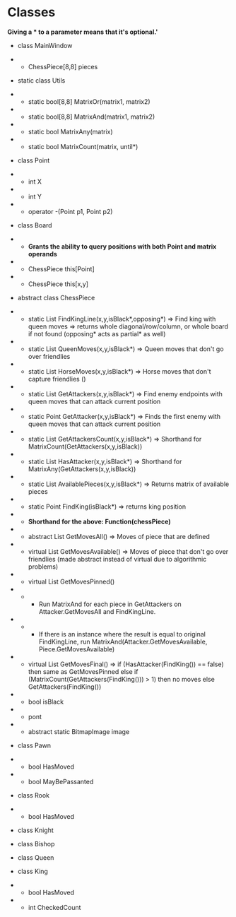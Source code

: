 # Classes
**Giving a \* to a parameter means that it's optional.'**
- class MainWindow
- - ChessPiece[8,8] pieces



- static class Utils
- - static bool[8,8] MatrixOr(matrix1, matrix2)
- - static bool[8,8] MatrixAnd(matrix1, matrix2)
- - static bool MatrixAny(matrix)
- - static bool MatrixCount(matrix, until*)



- class Point
- - int X
- - int Y
- - operator -(Point p1, Point p2)



- class Board
- - **Grants the ability to query positions with both Point and matrix operands**
- - ChessPiece this[Point]
- - ChessPiece this[x,y]



- abstract class ChessPiece
- - static List<Point> FindKingLine(x,y,isBlack*,opposing*) => Find king with queen moves => returns whole diagonal/row/column, or whole board if not found (opposing* acts as partial* as well)
- - static List<Point> QueenMoves(x,y,isBlack*) => Queen moves that don't go over friendlies
- - static List<Point> HorseMoves(x,y,isBlack*) => Horse moves that don't capture friendlies ()
- - static List<Point> GetAttackers(x,y,isBlack*) => Find enemy endpoints with queen moves that can attack current position
- - static Point GetAttacker(x,y,isBlack*) => Finds the first enemy with queen moves that can attack current position
- - static List<Point> GetAttackersCount(x,y,isBlack*) => Shorthand for MatrixCount(GetAttackers(x,y,isBlack))
- - static List<Point> HasAttacker(x,y,isBlack*) => Shorthand for MatrixAny(GetAttackers(x,y,isBlack))
- - static List<Point> AvailablePieces(x,y,isBlack*) => Returns matrix of available pieces
- - static Point FindKing(isBlack*) => returns king position
- - **Shorthand for the above: Function(chessPiece)**

- - abstract List<Point> GetMovesAll() => Moves of piece that are defined
- - virtual List<Point> GetMovesAvailable() => Moves of piece that don't go over friendlies (made abstract instead of virtual due to algorithmic problems)
- - virtual List<Point> GetMovesPinned()
- - - Run MatrixAnd for each piece in GetAttackers on Attacker.GetMovesAll and FindKingLine.
- - - If there is an instance where the result is equal to original FindKingLine, run MatrixAnd(Attacker.GetMovesAvailable, Piece.GetMovesAvailable)
- - virtual List<Point> GetMovesFinal() => if (HasAttacker(FindKing()) == false) then same as GetMovesPinned else if (MatrixCount(GetAttackers(FindKing())) > 1) then no moves else GetAttackers(FindKing())

- - bool isBlack

- - pont

- - abstract static BitmapImage image



- class Pawn
- - bool HasMoved
- - bool MayBePassanted

- class Rook
- - bool HasMoved

- class Knight

- class Bishop

- class Queen

- class King
- - bool HasMoved
- - int CheckedCount